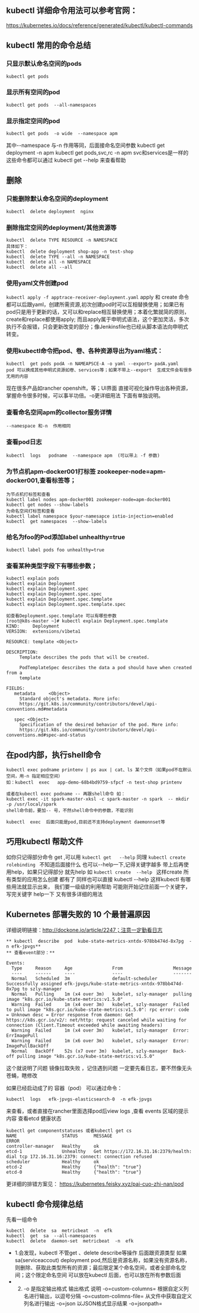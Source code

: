 ## kubectl 详细命令用法可以参考官网：
https://kubernetes.io/docs/reference/generated/kubectl/kubectl-commands

## kubectl 常用的命令总结
### 只显示默认命名空间的pods
```kubectl get pods ```

### 显示所有空间的pod
```kubectl get pods  --all-namespaces```

### 显示指定空间的pod
```kubectl get pods  -o wide  --namespace apm```

其中--namespace  与-n 作用等同，后面接命名空间参数
kubectl get deployment  -n  apm
kubectl get pods,svc,rc  -n  apm  svc和services是一样的
这些命令都可以通过  kubectl get    --help 来查看帮助

## 删除
### 只能删除默认命名空间的deployment 

```kubectl  delete deployment  nginx  ```
### 删除指定空间的deployment/其他资源等
```
kubectl  delete TYPE RESOURCE -n NAMESPACE
具体如下：
kubectl  delete deployment shop-app -n test-shop  
kubectl  delete TYPE --all -n NAMESPACE
kubectl  delete all -n NAMESPACE
kubectl  delete all --all
```

### 使用yaml文件创建pod
```kubectl apply -f apptrace-receiver-deployment.yaml```
apply  和 create 命令都可以后跟yaml，创建所需资源,初次创建pod时可以互相替换使用；如果已有pod只是用于更新的话，又可以和replace相互替换使用；本着化繁就简的原则，create和replace都使用apply; 而且apply属于申明式语法，这个更加灵活，多次执行不会报错，只会更新改变的部分；像Jenkinsfile也已经从脚本语法向申明式转变。

### 使用kubectl命令把pod、卷、各种资源导出为yaml格式：
```
kubectl  get pods podA -n NAMEAPSCE-A -o yaml --export> padA.yaml
pod 可以换成其他申明式资源如卷、services等；如果不带上--export  生成文件会有很多无用的内容
```
现在很多产品如rancher openshift，等；UI界面 直接可视化操作导出各种资源，掌握命令很多时候，可以事半功倍。-o更详细用法 下面有单独说明。


### 查看命名空间apm的collector服务详情
```kubectl  describe  service/apptrace-collector  --namespace apm 
--namespace 和-n  作用相同
```
### 查看pod日志
```kubectl  logs   podname  --namespace apm  (可以带上 -f 参数)```


### 为节点机apm-docker001打标签 zookeeper-node=apm-docker001,查看标签等；
```
为节点机打标签和查看
kubectl label nodes apm-docker001 zookeeper-node=apm-docker001
kubectl get nodes --show-labels
为命名空间打标签和查看
kubectl label namespace $your-namesapce istio-injection=enabled
kubectl  get namespaces  --show-labels
```
### 给名为foo的Pod添加label unhealthy=true
``` kubectl label pods foo unhealthy=true ```

### 查看某种类型字段下有哪些参数；
```
kubectl explain pods
kubectl explain Deployment
kubectl explain Deployment.spec
kubectl explain Deployment.spec.spec
kubectl explain Deployment.spec.template
kubectl explain Deployment.spec.template.spec

```

```
如查看Deployment.spec.template 可以有哪些参数
[root@k8s-master ~]# kubectl explain Deployment.spec.template
KIND:     Deployment
VERSION:  extensions/v1beta1

RESOURCE: template <Object>

DESCRIPTION:
     Template describes the pods that will be created.

     PodTemplateSpec describes the data a pod should have when created from a
     template

FIELDS:
   metadata     <Object>
     Standard object's metadata. More info:
     https://git.k8s.io/community/contributors/devel/api-conventions.md#metadata

   spec <Object>
     Specification of the desired behavior of the pod. More info:
     https://git.k8s.io/community/contributors/devel/api-conventions.md#spec-and-status
```
## 在pod内部，执行shell命令
```
kubectl exec podname printenv | ps aux | cat、ls 某个文件（如果pod不在默认空间，用-n 指定相应空间）
如：kubectl  exec   app-demo-68b4bd9759-sfpcf -n test-shop printenv

或者在kubectl exec podname -- 再跟shell命令 如：
kubectl exec -it spark-master-xksl -c spark-master -n spark  -- mkdir -p /usr/local/spark  
shell命令前，要加-- 号，不然shell命令中的参数，不能识别

kubectl  exec  后面只能是pod,目前还不支持deployment daemonnset等
```


## 巧用kubectl 帮助文件
如你只记得部分命令 get ,可以用
``` kubectl get   --help ```
同理
```kubectl create rolebinding ```
不知道后面接什么 也可以--help一下,记得关键字越多 带上后再使用help，如果只记得部分  就先help
如
```kubectl create  --help ```
这样create  所有类型的应用怎么创建 都有了
同样也可以直接  kubectl  --help 
这样kubectl  有哪些用法就显示出来，
我们要一级级的利用帮助  可能刚开始记住前面一个关键字，写完关键字 help一下  又有很多详细的用法 

## Kubernetes 部署失败的 10 个最普遍原因
详细说明链接：http://dockone.io/article/2247；注意一定勤看日志
```
** kubectl  describe  pod  kube-state-metrics-xntdx-978bb474d-8x7pg  -n efk-jpvgs**
** 查看event部分：**

Events:
  Type     Reason     Age               From                   Message
  ----     ------     ----              ----                   -------
  Normal   Scheduled  3m                default-scheduler      Successfully assigned efk-jpvgs/kube-state-metrics-xntdx-978bb474d-8x7pg to szly-manager
  Normal   Pulling    1m (x4 over 3m)   kubelet, szly-manager  pulling image "k8s.gcr.io/kube-state-metrics:v1.5.0"
  Warning  Failed     1m (x4 over 3m)   kubelet, szly-manager  Failed to pull image "k8s.gcr.io/kube-state-metrics:v1.5.0": rpc error: code = Unknown desc = Error response from daemon: Get https://k8s.gcr.io/v2/: net/http: request canceled while waiting for connection (Client.Timeout exceeded while awaiting headers)
  Warning  Failed     1m (x4 over 3m)   kubelet, szly-manager  Error: ErrImagePull
  Warning  Failed     1m (x6 over 3m)   kubelet, szly-manager  Error: ImagePullBackOff
  Normal   BackOff    52s (x7 over 3m)  kubelet, szly-manager  Back-off pulling image "k8s.gcr.io/kube-state-metrics:v1.5.0"
```
这个就说明了问题 镜像拉取失败 ，记住遇到问题 一定要先看日志，要不然像无头苍蝇，瞎修改

如果已经启动成了的 容器（pod） 可以通过命令：
```
kubectl  logs   efk-jpvgs-elasticsearch-0  -n efk-jpvgs
```
来查看，或者直接在rancher里面选择pod后view  logs ,查看 events  区域的提示内容
查看etcd  健康状态
```
kubectl get componentstatuses 或者kubectl get cs
NAME                 STATUS      MESSAGE                                                                                         ERROR
controller-manager   Healthy     ok                                                                                              
etcd-1               Unhealthy   Get https://172.16.31.16:2379/health: dial tcp 172.16.31.16:2379: connect: connection refused   
scheduler            Healthy     ok                                                                                              
etcd-2               Healthy     {"health": "true"}                                                                              
etcd-0               Healthy     {"health": "true"}   
```
更详细的排错方案见：
https://kubernetes.feisky.xyz/pai-cuo-zhi-nan/pod

## kubectl 命令规律总结
先看一组命令
```
kubectl  delete  sa  metricbeat  -n  efk
kubectl  get  sa  --all-namespaces
kubectl  delete  daemon-set  metricbeat  -n  efk
```
- 1.会发现，kubectl  不管get 、delete describe等操作 后面跟资源类型 如果sa(serviceaccout) deployment pod,然后是资源名称，如果没有资源名称，则删除、获取此类型所有的资源；最后限定某个命名空间，或者全部命名空间；这个限定命名空间 可以放在kubectl 后面，也可以放在所有参数后面
- 2. -o 是指定输出格式
      输出格式	说明
      -o=custom-columns=<spec>	根据自定义列名进行输出，以逗号分隔
      -o=custom-colimns-file=<filename>	从文件中获取自定义列名进行输出
      -o=json	以JSON格式显示结果
      -o=jsonpath=<template>	输出jsonpath表达式定义的字段信息
      -o=jsonpath-file=<filename>	输出jsonpath表达式定义的字段信息，来源于文件
      -o=name	仅输出资源对象的名称
      -o=wide	输出额外信息。对于Pod，将输出Pod所在的Node名
      -o=yaml	以yaml格式显示结果

如下：
```
kubectl  get  sa   -n  efk  -o  yaml 
kubectl  get  sa  efk-elaticsearch -n  efk  -o  yaml  >xxx.yaml 
kubectl  get pod efk-elaticsearch-0 -n  efk  -o  wide
```


## 更多用法可以参照官网或者国内翻译的博客
https://blog.csdn.net/xingwangc2014/article/details/51204224

#### 因为k8s 采用的是REST API接口，所有命令都最终会转换成curl  -X  PUT POS等形式,为什么不直接使用curl命令，因为需要一堆相关授权，rancher UI里面 在deploy或其他资源中，选择api查看 就可以查到，也可以点击右侧的edit编辑后 通过curl命令提交
```
API Request
cURL command line: 
curl -u "${CATTLE_ACCESS_KEY}:${CATTLE_SECRET_KEY}" \
-X PUT \
-H 'Accept: application/json' \
-H 'Content-Type: application/json' \
-d '{"annotations":{"cattle.io/timestamp":"", "cni.projectcalico.org/podIP":"10.42.1.44/32"}, "containers":[{"allowPrivilegeEscalation":false, "exitCode":null, "image":"172.16.35.31:1180/apm-images/gettoken:1.0", "imagePullPolicy":"IfNotPresent", "initContainer":false, "name":"genttoken", "ports":[{"containerPort":8001, "dnsName":"genttoken-nodeport", "kind":"NodePort", "name":"8001tcp301001", "protocol":"TCP", "sourcePort":30100, "type":"/v3/project/schemas/containerPort"}], "privileged":false, "procMount":"Default", "readOnly":false, "resources":{"type":"/v3/project/schemas/resourceRequirements"}, "restartCount":0, "runAsNonRoot":false, "state":"running", "stdin":true, "stdinOnce":false, "terminationMessagePath":"/dev/termination-log", "terminationMessagePolicy":"  等等
```
修改完成后 可以点击send  request来提交

